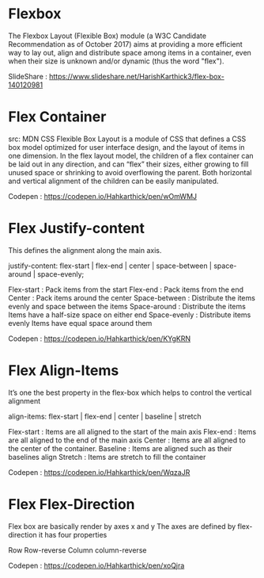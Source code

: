 # Flexbox

The Flexbox Layout (Flexible Box) module (a W3C Candidate Recommendation as of October 2017) aims at providing a more efficient way to lay out, align and distribute space among items in a container, even when their size is unknown and/or dynamic (thus the word "flex").

SlideShare : https://www.slideshare.net/HarishKarthick3/flex-box-140120981

# Flex Container

src: MDN
CSS Flexible Box Layout is a module of CSS that defines a CSS box model optimized for user interface design, and the layout of items in one dimension. In the flex layout model, the children of a flex container can be laid out in any direction, and can “flex” their sizes, either growing to fill unused space or shrinking to avoid overflowing the parent. Both horizontal and vertical alignment of the children can be easily manipulated.

Codepen : https://codepen.io/Hahkarthick/pen/wOmWMJ

# Flex Justify-content

This defines the alignment along the main axis.

justify-content: flex-start | flex-end | center | space-between | space-around | space-evenly;

Flex-start : Pack items from the start
Flex-end  : Pack items from the end 
Center     : Pack items around the center
Space-between : Distribute the items evenly and space between the items
Space-around : Distribute the items Items have a half-size space  on either end
Space-evenly : Distribute items evenly Items have equal space around them

Codepen : https://codepen.io/Hahkarthick/pen/KYgKRN


# Flex Align-Items

It’s one the best property in the flex-box which helps to control the vertical alignment

align-items: flex-start | flex-end | center | baseline | stretch

Flex-start :  Items are all aligned to the start of the main axis
Flex-end :   Items are all aligned to the end of the main axis
Center :  Items are all aligned to the center of the container.
Baseline :  Items are aligned such as their baselines align
Stretch : Items are stretch to fill the container

Codepen : https://codepen.io/Hahkarthick/pen/WqzaJR

# Flex Flex-Direction

Flex box are basically render by axes x and y
The axes are defined by flex-direction it has four properties

Row
Row-reverse
Column
column-reverse

Codepen : https://codepen.io/Hahkarthick/pen/xoQjra



